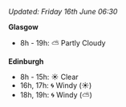 *Updated: Friday 16th June 06:30*

**Glasgow**

* 8h - 19h: :partly_sunny: Partly Cloudy

**Edinburgh**

* 8h - 15h: :sunny: Clear
* 16h, 17h: :cyclone: Windy (:sunny:)
* 18h, 19h: :cyclone: Windy (:partly_sunny:)
